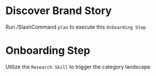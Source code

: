 # Discover Brand Story

Run /SlashCommand `plan` to execute this `Onboarding Step`

# Onboarding Step

Utilize the `Research Skill` to trigger the category landscape